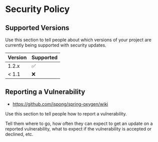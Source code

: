 # Security Policy

## Supported Versions

Use this section to tell people about which versions of your project are
currently being supported with security updates.

| Version | Supported          |
| ------- | ------------------ |
| 1.2.x   | :white_check_mark: |
| < 1.1   | :x:                |

## Reporting a Vulnerability

- https://github.com/ispong/spring-oxygen/wiki

Use this section to tell people how to report a vulnerability.

Tell them where to go, how often they can expect to get an update on a
reported vulnerability, what to expect if the vulnerability is accepted or
declined, etc.
